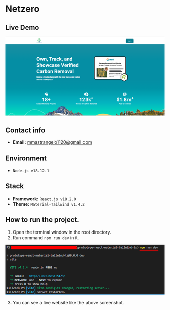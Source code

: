 # Netzero

## Live Demo

[![Live Demo](readme_images/guide-site.png)](https://netzerocarbontoken.com/)

## Contact info

- **Email:** mmastrangelo1120@gmail.com

## Environment

- `Node.js v18.12.1`

## Stack

- **Framework:** `React.js v18.2.0`
- **Theme:** `Material-Tailwind v1.4.2`

## How to run the project.

1. Open the terminal window in the root directory.
2. Run command `npm run dev` in it.

![guide-terminal](readme_images/guide-terminal.png)

3. You can see a live website like the above screenshot.
